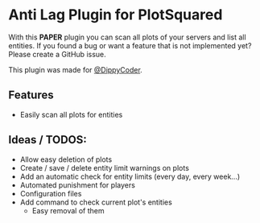 # Anti Lag Plugin for PlotSquared
With this **PAPER** plugin you can scan all plots of your servers and list all entities.
If you found a bug or want a feature that is not implemented yet? Please create a GitHub issue.

This plugin was made for [@DippyCoder](https://github.com/DippyCoder).

## Features
- Easily scan all plots for entities

## Ideas / TODOS:
- Allow easy deletion of plots
- Create / save / delete entity limit warnings on plots
- Add an automatic check for entity limits (every day, every week...)
- Automated punishment for players
- Configuration files
- Add command to check current plot's entities
  - Easy removal of them 
